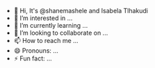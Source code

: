 - 👋 Hi, It's @shanemashele and Isabela Tlhakudi
- 👀 I’m interested in ...
- 🌱 I’m currently learning ...
- 💞️ I’m looking to collaborate on ...
- 📫 How to reach me ...
- 😄 Pronouns: ...
- ⚡ Fun fact: ...

<!---
shanemashele/shanemashele is a ✨ special ✨ repository because its `README.md` (this file) appears on your GitHub profile.
You can click the Preview link to take a look at your changes.
--->
